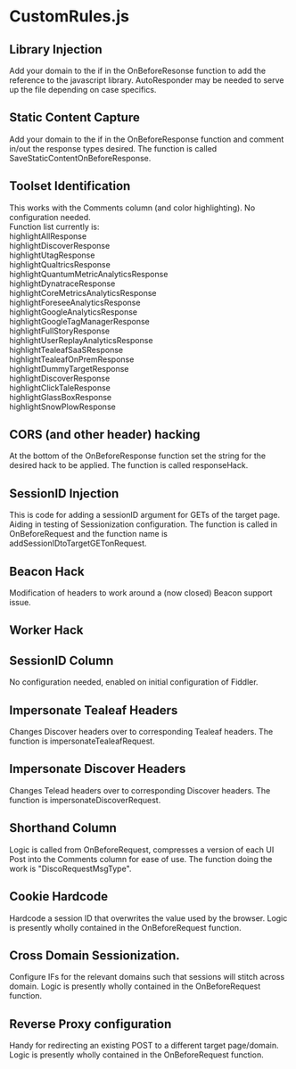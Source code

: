 # CustomRules.js

## Library Injection
Add your domain to the if in the OnBeforeResonse function to add the reference to the javascript library.  AutoResponder may be needed to serve up the file depending on case specifics.


##  Static Content Capture
Add your domain to the if in the OnBeforeResponse function and comment in/out the response types desired.
The function is called SaveStaticContentOnBeforeResponse.


##  Toolset Identification
This works with the Comments column (and color highlighting).  No configuration needed.</br>
Function list currently is:</br>
highlightAllResponse</br>
highlightDiscoverResponse</br>
highlightUtagResponse</br>
highlightQualtricsResponse</br>
highlightQuantumMetricAnalyticsResponse</br>
highlightDynatraceResponse</br>
highlightCoreMetricsAnalyticsResponse</br>
highlightForeseeAnalyticsResponse</br>
highlightGoogleAnalyticsResponse</br>
highlightGoogleTagManagerResponse</br>
highlightFullStoryResponse</br>
highlightUserReplayAnalyticsResponse</br>
highlightTealeafSaaSResponse</br>
highlightTealeafOnPremResponse</br>
highlightDummyTargetResponse</br>
highlightDiscoverResponse</br>
highlightClickTaleResponse</br>
highlightGlassBoxResponse</br>
highlightSnowPlowResponse</br>


##  CORS (and other header) hacking
At the bottom of the OnBeforeResponse function set the string for the desired hack to be applied.
The function is called responseHack.


##  SessionID Injection
This is code for adding a sessionID argument for GETs of the target page.  Aiding in testing of Sessionization configuration.
The function is called in OnBeforeRequest and the function name is addSessionIDtoTargetGETonRequest.

##  Beacon Hack
Modification of headers to work around a (now closed) Beacon support issue.

##  Worker Hack

##  SessionID Column
No configuration needed, enabled on initial configuration of Fiddler.

##  Impersonate Tealeaf Headers
Changes Discover headers over to corresponding Tealeaf headers.
The function is impersonateTealeafRequest.

##  Impersonate Discover Headers
Changes Telead headers over to corresponding Discover headers.
The function is impersonateDiscoverRequest.

##  Shorthand Column
Logic is called from OnBeforeRequest, compresses a version of each UI Post into the Comments column for ease of use.
The function doing the work is "DiscoRequestMsgType".

##  Cookie Hardcode
Hardcode a session ID that overwrites the value used by the browser.
Logic is presently wholly contained in the OnBeforeRequest function.

##  Cross Domain Sessionization.
Configure IFs for the relevant domains such that sessions will stitch across domain.
Logic is presently wholly contained in the OnBeforeRequest function.

## Reverse Proxy configuration
Handy for redirecting an existing POST to a different target page/domain.
Logic is presently wholly contained in the OnBeforeRequest function.















